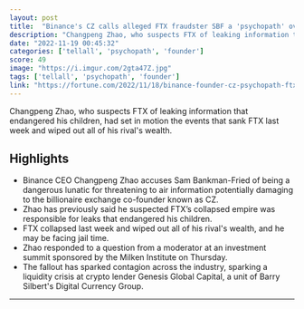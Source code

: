 ```yaml
---
layout: post
title:  "Binance's CZ calls alleged FTX fraudster SBF a 'psychopath' over tell-all threat"
description: "Changpeng Zhao, who suspects FTX of leaking information that endangered his children, had set in motion the events that sank FTX last week and wiped out all of his rival's wealth."
date: "2022-11-19 00:45:32"
categories: ['tellall', 'psychopath', 'founder']
score: 49
image: "https://i.imgur.com/2gta47Z.jpg"
tags: ['tellall', 'psychopath', 'founder']
link: "https://fortune.com/2022/11/18/binance-founder-cz-psychopath-ftx-sbf-changpeng-zhao-sam-bankman-fried-bankruptcy-fraud/"
---
```


Changpeng Zhao, who suspects FTX of leaking information that endangered his children, had set in motion the events that sank FTX last week and wiped out all of his rival's wealth.

## Highlights

- Binance CEO Changpeng Zhao accuses Sam Bankman-Fried of being a dangerous lunatic for threatening to air information potentially damaging to the billionaire exchange co-founder known as CZ.
- Zhao has previously said he suspected FTX’s collapsed empire was responsible for leaks that endangered his children.
- FTX collapsed last week and wiped out all of his rival's wealth, and he may be facing jail time.
- Zhao responded to a question from a moderator at an investment summit sponsored by the Milken Institute on Thursday.
- The fallout has sparked contagion across the industry, sparking a liquidity crisis at crypto lender Genesis Global Capital, a unit of Barry Silbert's Digital Currency Group.

---
